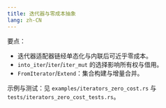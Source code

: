 ```yaml
---
title: 迭代器与零成本抽象
lang: zh-CN
---
```


要点：

- 迭代器适配器链经单态化与内联后可近乎零成本。
- `into_iter`/`iter`/`iter_mut` 的选择影响所有权与借用。
- `FromIterator`/`Extend`：集合构建与增量合并。

示例与测试：见 `examples/iterators_zero_cost.rs` 与 `tests/iterators_zero_cost_tests.rs`。
